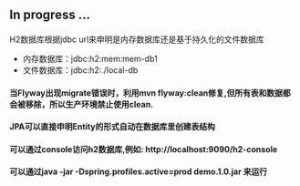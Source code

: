 

In progress ...
----
####
H2数据库根据jdbc url来申明是内存数据库还是基于持久化的文件数据库
- 内存数据库：jdbc:h2:mem:mem-db1
- 文件数据库：jdbc:h2:./local-db

#### 当Flyway出现migrate错误时，利用mvn flyway:clean修复,但所有表和数据都会被移除，所以生产环境禁止使用clean.

#### JPA可以直接申明Entity的形式自动在数据库里创建表结构

#### 可以通过console访问h2数据库,例如: http://localhost:9090/h2-console

#### 可以通过java -jar -Dspring.profiles.active=prod demo.1.0.jar 来运行